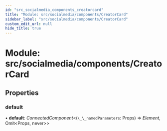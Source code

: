 ```yaml
---
id: "src_socialmedia_components_creatorcard"
title: "Module: src/socialmedia/components/CreatorCard"
sidebar_label: "src/socialmedia/components/CreatorCard"
custom_edit_url: null
hide_title: true
---
```


# Module: src/socialmedia/components/CreatorCard

## Properties

### default

• **default**: *ConnectedComponent*<(`\_\_namedParameters`: Props) => *Element*, Omit<Props, never\>\>
